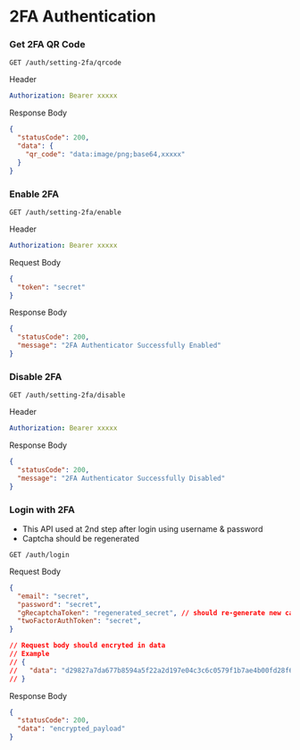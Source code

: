 
# 2FA Authentication

### Get 2FA QR Code
`GET /auth/setting-2fa/qrcode`

Header
```yaml
Authorization: Bearer xxxxx
```

Response Body
```json
{
  "statusCode": 200,
  "data": {
    "qr_code": "data:image/png;base64,xxxxx"
  }
}
```

### Enable 2FA
`GET /auth/setting-2fa/enable`

Header
```yaml
Authorization: Bearer xxxxx
```

Request Body
```json
{
  "token": "secret"
}
```

Response Body
```json
{
  "statusCode": 200,
  "message": "2FA Authenticator Successfully Enabled"
}
```

### Disable 2FA
`GET /auth/setting-2fa/disable`

Header
```yaml
Authorization: Bearer xxxxx
```

Response Body
```json
{
  "statusCode": 200,
  "message": "2FA Authenticator Successfully Disabled"
}
```

### Login with 2FA
- This API used at 2nd step after login using username & password
- Captcha should be regenerated

`GET /auth/login`

Request Body
```json
{
  "email": "secret",
  "password": "secret",
  "gRecaptchaToken": "regenerated_secret", // should re-generate new captcha
  "twoFactorAuthToken": "secret",
}

// Request body should encryted in data
// Example
// {
//   "data": "d29827a7da677b8594a5f22a2d197e04c3c6c0579f1b7ae4b00fd28f629a8ed61a1c066da39791c7a10b65a33dd0a37dd92d5adea2e84bdf3b6c41921c36acb584e59b5f82ff1f1f441671c7edae7d68965fb6cfe3c60fd650c35b85d2d94500162de559a23ee1"
// }
```

Response Body
```json
{
  "statusCode": 200,
  "data": "encrypted_payload"
}
```
